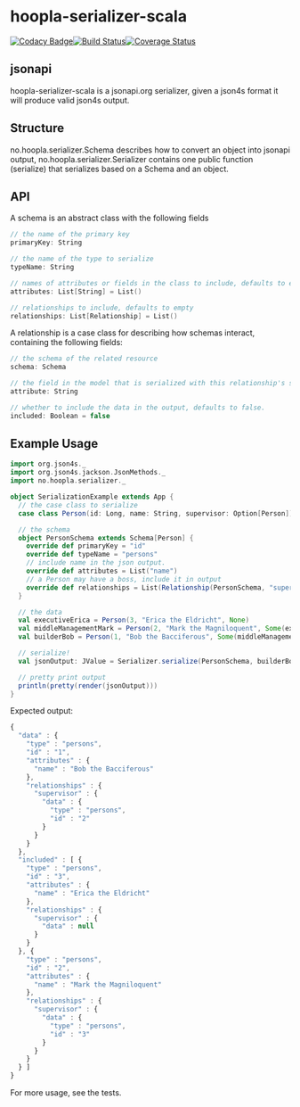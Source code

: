 hoopla-serializer-scala
=========================
[![Codacy Badge](https://api.codacy.com/project/badge/bb7db5d6e29c4b789c2b8eee180f774a)](https://www.codacy.com/app/hooplab/hoopla-serializer-scala)[![Build Status](https://ci.hoopladev.no/buildStatus/icon?job=hoopla-serializer-scala)](https://ci.hoopladev.no/job/hoopla-serializer-scala/)[![Coverage Status](https://coveralls.io/repos/hooplab/hoopla-serializer-scala/badge.svg?branch=a030deb0822a1d3bf5cabd06258e5483ee904f1e&service=github)](https://coveralls.io/github/hooplab/hoopla-serializer-scala?branch=a030deb0822a1d3bf5cabd06258e5483ee904f1e)


## jsonapi
hoopla-serializer-scala is a jsonapi.org serializer, given a json4s format it will produce valid json4s output.

## Structure
no.hoopla.serializer.Schema describes how to convert an object into jsonapi output,
no.hoopla.serializer.Serializer contains one public function (serialize) that serializes based on a Schema and an object.

## API
A schema is an abstract class with the following fields
```Scala
// the name of the primary key
primaryKey: String

// the name of the type to serialize
typeName: String

// names of attributes or fields in the class to include, defaults to empty
attributes: List[String] = List()

// relationships to include, defaults to empty
relationships: List[Relationship] = List()
```
A relationship is a case class for describing how schemas interact, containing the following fields:
```Scala
// the schema of the related resource
schema: Schema

// the field in the model that is serialized with this relationship's schema.
attribute: String

// whether to include the data in the output, defaults to false.
included: Boolean = false
```
## Example Usage
```Scala
import org.json4s._
import org.json4s.jackson.JsonMethods._
import no.hoopla.serializer._

object SerializationExample extends App {
  // the case class to serialize
  case class Person(id: Long, name: String, supervisor: Option[Person])

  // the schema
  object PersonSchema extends Schema[Person] {
    override def primaryKey = "id"
    override def typeName = "persons"
    // include name in the json output.
    override def attributes = List("name")
    // a Person may have a boss, include it in output
    override def relationships = List(Relationship(PersonSchema, "supervisor", included=true))
  }

  // the data
  val executiveErica = Person(3, "Erica the Eldricht", None)
  val middleManagementMark = Person(2, "Mark the Magniloquent", Some(executiveErica))
  val builderBob = Person(1, "Bob the Bacciferous", Some(middleManagementMark))

  // serialize!
  val jsonOutput: JValue = Serializer.serialize(PersonSchema, builderBob)

  // pretty print output
  println(pretty(render(jsonOutput)))
}
```
Expected output:
```JavaScript
{
  "data" : {
    "type" : "persons",
    "id" : "1",
    "attributes" : {
      "name" : "Bob the Bacciferous"
    },
    "relationships" : {
      "supervisor" : {
        "data" : {
          "type" : "persons",
          "id" : "2"
        }
      }
    }
  },
  "included" : [ {
    "type" : "persons",
    "id" : "3",
    "attributes" : {
      "name" : "Erica the Eldricht"
    },
    "relationships" : {
      "supervisor" : {
        "data" : null
      }
    }
  }, {
    "type" : "persons",
    "id" : "2",
    "attributes" : {
      "name" : "Mark the Magniloquent"
    },
    "relationships" : {
      "supervisor" : {
        "data" : {
          "type" : "persons",
          "id" : "3"
        }
      }
    }
  } ]
}
```
For more usage, see the tests.